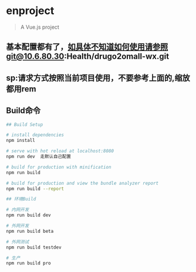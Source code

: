 # enproject

> A Vue.js project
####
## 基本配置都有了，如具体不知道如何使用请参照git@10.6.80.30:Health/drugo2omall-wx.git
## sp:请求方式按照当前项目使用，不要参考上面的,缩放都用rem
####

## Build命令
``` bash
## Build Setup

# install dependencies
npm install

# serve with hot reload at localhost:8080
npm run dev  走默认自己配置

# build for production with minification
npm run build

# build for production and view the bundle analyzer report
npm run build --report

## 环境Build

# 内网开发
npm run build dev

# 外网开发
npm run build beta

# 外网测试
npm run build testdev

# 生产
npm run build pro

